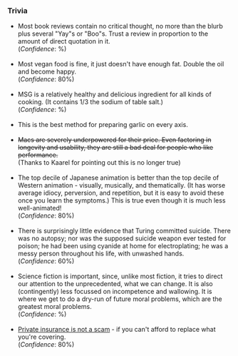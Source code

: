 <h3>Trivia</h3>
<div><ul>

<li>
	Most book reviews contain no critical thought, no more than the blurb plus several "Yay"s or "Boo"s. Trust a review in proportion to the amount of direct quotation in it.
    <br>(<i>Confidence</i>: %)
</li>
<br>

<li>
	Most vegan food is fine, it just doesn't have enough fat. Double the oil and become happy.
    <br>(<i>Confidence</i>: 80%)
</li>
<br>


<li>
	MSG is a relatively healthy and delicious ingredient for all kinds of cooking. (It contains 1/3 the sodium of table salt.)
    <br>(<i>Confidence</i>: %)
</li>
<br>

<li>
	This is the best method for preparing garlic on every axis. 
</li>
<br>

<li>
	<strike>Macs are severely underpowered for their price. Even factoring in longevity and usability, they are still a bad deal for people who like performance.</strike><br>
	(Thanks to Kaarel for pointing out this is no longer true)
</li>
<br>

<li>
	The top decile of Japanese animation is better than the top decile of Western animation - visually, musically, and thematically. (It has worse average idiocy, perversion, and repetition, but it is easy to avoid these once you learn the symptoms.) This is true even though it is much less well-animated!
    <br>(<i>Confidence</i>: 80%)
</li>
<br>

<li>
	There is surprisingly little evidence that Turing committed suicide. There was no autopsy; nor was the supposed suicide weapon ever tested for poison; he had been using cyanide at home for electroplating; he was a messy person throughout his life, with unwashed hands.
    <br>(<i>Confidence</i>: 60%)
</li>
<br>

<li>
	Science fiction is important, since, unlike most fiction, it tries to direct our attention to the unprecedented, what we can change. It is also (contingently) less focussed on incompetence and wallowing. It is where we get to do a dry-run of future moral problems, which are the greatest moral problems.
    <br>(<i>Confidence</i>: %)
</li>
<br>

<li>
	<a href="{{ins}}">Private insurance is not a scam</a> - if you can't afford to replace what you're covering.
    <br>(<i>Confidence</i>: 80%)
</li>
<br>
</ul>

</div>

